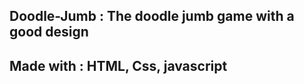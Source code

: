 **Doodle-Jumb** :
The doodle jumb game with a good design
---
**Made with** :
HTML, Css, javascript
---


